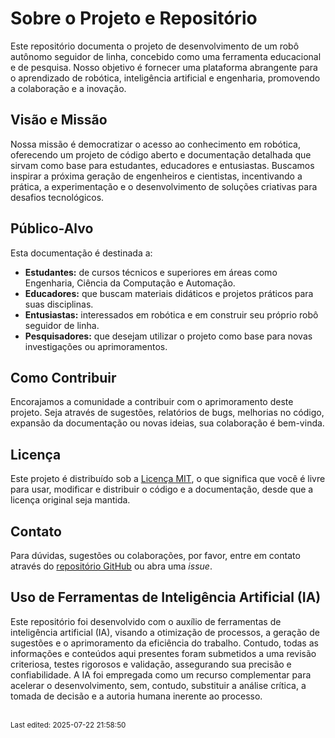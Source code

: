 # Sobre o Projeto e Repositório

Este repositório documenta o projeto de desenvolvimento de um robô autônomo seguidor de linha, concebido como uma ferramenta educacional e de pesquisa. Nosso objetivo é fornecer uma plataforma abrangente para o aprendizado de robótica, inteligência artificial e engenharia, promovendo a colaboração e a inovação.

## Visão e Missão

Nossa missão é democratizar o acesso ao conhecimento em robótica, oferecendo um projeto de código aberto e documentação detalhada que sirvam como base para estudantes, educadores e entusiastas. Buscamos inspirar a próxima geração de engenheiros e cientistas, incentivando a prática, a experimentação e o desenvolvimento de soluções criativas para desafios tecnológicos.

## Público-Alvo

Esta documentação é destinada a:

*   **Estudantes:** de cursos técnicos e superiores em áreas como Engenharia, Ciência da Computação e Automação.
*   **Educadores:** que buscam materiais didáticos e projetos práticos para suas disciplinas.
*   **Entusiastas:** interessados em robótica e em construir seu próprio robô seguidor de linha.
*   **Pesquisadores:** que desejam utilizar o projeto como base para novas investigações ou aprimoramentos.

## Como Contribuir

Encorajamos a comunidade a contribuir com o aprimoramento deste projeto. Seja através de sugestões, relatórios de bugs, melhorias no código, expansão da documentação ou novas ideias, sua colaboração é bem-vinda.

## Licença

Este projeto é distribuído sob a [Licença MIT](https://opensource.org/licenses/MIT), o que significa que você é livre para usar, modificar e distribuir o código e a documentação, desde que a licença original seja mantida.

## Contato

Para dúvidas, sugestões ou colaborações, por favor, entre em contato através do [repositório GitHub](https://github.com/efurlanm/robot/) ou abra uma *issue*.

## Uso de Ferramentas de Inteligência Artificial (IA)

Este repositório foi desenvolvido com o auxílio de ferramentas de inteligência artificial (IA), visando a otimização de processos, a geração de sugestões e o aprimoramento da eficiência do trabalho. Contudo, todas as informações e conteúdos aqui presentes foram submetidos a uma revisão criteriosa, testes rigorosos e validação, assegurando sua precisão e confiabilidade. A IA foi empregada como um recurso complementar para acelerar o desenvolvimento, sem, contudo, substituir a análise crítica, a tomada de decisão e a autoria humana inerente ao processo.

<br><sub>Last edited: 2025-07-22 21:58:50</sub>
